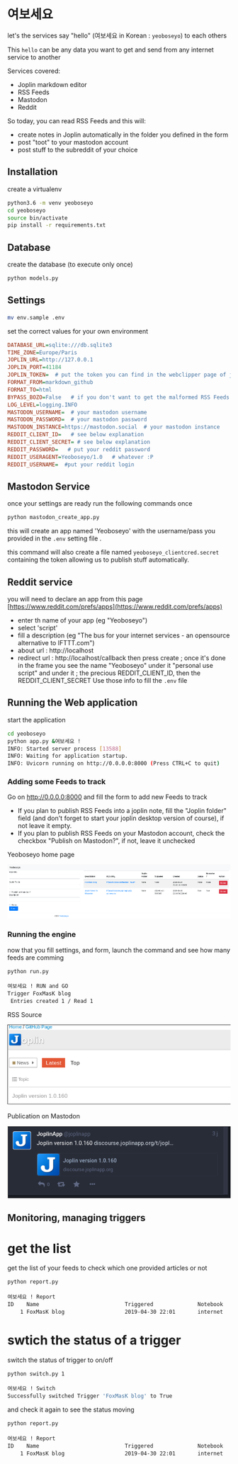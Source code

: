 # 여보세요

let's the services say "hello" (여보세요 in Korean : `yeoboseyo`) to each others

This `hello` can be any data you want to get and send from any internet service to another

Services covered:

- Joplin markdown editor
- RSS Feeds
- Mastodon
- Reddit

So today, you can read RSS Feeds and this will:
* create notes in Joplin automatically in the folder you defined in the form
* post "toot" to your mastodon account
* post stuff to the subreddit of your choice

## Installation

create a virtualenv

```bash
python3.6 -m venv yeoboseyo
cd yeoboseyo
source bin/activate
pip install -r requirements.txt
```

## Database

create the database (to execute only once)
```bash
python models.py
```

## Settings
```bash
mv env.sample .env
```
set the correct values for your own environment
```ini
DATABASE_URL=sqlite:///db.sqlite3
TIME_ZONE=Europe/Paris
JOPLIN_URL=http://127.0.0.1
JOPLIN_PORT=41184
JOPLIN_TOKEN=  # put the token you can find in the webclipper page of joplin editor
FORMAT_FROM=markdown_github
FORMAT_TO=html
BYPASS_BOZO=False   # if you don't want to get the malformed RSS Feeds set it to False
LOG_LEVEL=logging.INFO
MASTODON_USERNAME=  # your mastodon username
MASTODON_PASSWORD=  # your mastodon password
MASTODON_INSTANCE=https://mastodon.social  # your mastodon instance
REDDIT_CLIENT_ID=   # see below explanation
REDDIT_CLIENT_SECRET= # see below explanation
REDDIT_PASSWORD=   # put your reddit password
REDDIT_USERAGENT=Yeoboseyo/1.0   # whatever :P
REDDIT_USERNAME=  #put your reddit login
```

## Mastodon Service
once your settings are ready run the following commands once

```bash
python mastodon_create_app.py
```
this will create an app named 'Yeoboseyo' with the username/pass you provided in the `.env` setting file .

this command will also create a file named `yeoboseyo_clientcred.secret` containing the token allowing us to publish stuff automatically.

## Reddit service

you will need to declare an app from this page [https://www.reddit.com/prefs/apps](https://www.reddit.com/prefs/apps)

* enter th name of your app (eg "Yeoboseyo")
* select 'script'
* fill a description (eg "The bus for your internet services - an opensource alternative to IFTTT.com")
* about url : http://localhost
* redirect url : http://localhost/callback
then press create ; once it's done
in the frame you see the name "Yeoboseyo" under it "personal use script" and under it ; the precious REDDIT_CLIENT_ID, then the REDDIT_CLIENT_SECRET
Use those info to fill the `.env` file 

## Running the Web application

start the application
```bash
cd yeoboseyo
python app.py &여보세요 !
INFO: Started server process [13588]
INFO: Waiting for application startup.
INFO: Uvicorn running on http://0.0.0.0:8000 (Press CTRL+C to quit)
```


### Adding some Feeds to track

Go on http://0.0.0.0:8000 and fill the form to add new Feeds to track

* If you plan to publish RSS Feeds into a joplin note, fill the "Joplin folder" field (and don't forget to start your joplin desktop version of course), if not leave it empty.
* If you plan to publish RSS Feeds on your Mastodon account, check the checkbox "Publish on Mastodon?", if not, leave it unchecked


Yeoboseyo home page

![Yeoboseyo home page](doc/Yeoboseyo.png)

### Running the engine

now that you fill settings, and form, launch the command and see how many feeds are comming
```bash
python run.py

여보세요 ! RUN and GO
Trigger FoxMasK blog
 Entries created 1 / Read 1

```

RSS Source 

![RSS Source](doc/Source_RSS.png)

Publication on Mastodon

![On Mastodon](doc/Mastodon.png)

## Monitoring, managing triggers

# get the list
get the list of your feeds to check which one provided articles or not
```bash
python report.py

여보세요 ! Report
ID    Name                           Triggered              Notebook                       Mastodon Status
    1 FoxMasK blog                   2019-04-30 22:01       internet                              1      1     
```

# swtich the status of a trigger
switch the status of trigger to on/off
```bash
python switch.py 1

여보세요 ! Switch
Successfully switched Trigger 'FoxMasK blog' to True
```
and check it again to see the status moving 
```bash
python report.py

여보세요 ! Report
ID    Name                           Triggered              Notebook                       Mastodon Status
    1 FoxMasK blog                   2019-04-30 22:01       internet                              1      0
```
